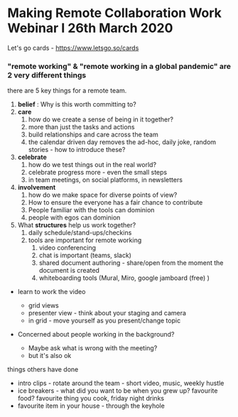 
# Making Remote Collaboration Work Webinar I 26th March 2020


Let's go cards - https://www.letsgo.so/cards



### "remote working" & "remote working in a global pandemic" are 2 very different things

there are 5 key things for a remote team.

1. **belief** : Why is this worth committing to?
2. **care**
   1. how do we create a sense of being in it together?
   2. more than just the tasks and actions
   3. build relationships and care across the team
   4. the calendar driven day removes the ad-hoc, daily joke, random stories - how to introduce these?
3.  **celebrate**
    1.  how do we test things out in the real world?
    2.  celebrate progress more - even the small steps
    3.  in team meetings, on social platforms, in newsletters
4.  **involvement**
    1.  how do we make space for diverse points of view?
    2.  How to ensure the everyone has a fair chance to contribute
    3.  People familiar with the tools can dominion 
    4.  people with egos can dominion
5.   What **structures** help us work together?
     1.   daily schedule/stand-ups/checkins     
     2. tools are important for remote working
          1. video conferencing
          2. chat is important (teams, slack)
          3. shared document authoring - share/open from the moment the document is created
          4. whiteboarding tools (Mural, Miro, google jamboard (free)  )
          
   

- learn to work the video
  - grid views
  - presenter view - think about your staging and camera 
  - in grid - move yourself as you present/change topic


- Concerned about people working in the background?
  - Maybe ask what is wrong with the meeting?
  - but it's also ok


things others have done

- intro clips - rotate around the team - short video, music, weekly hustle 
- ice breakers - what did you want to be when you grew up?  favourite food?    favourite thing you cook, friday night drinks
- favourite item in your house - through the keyhole

